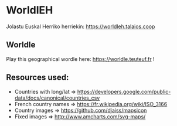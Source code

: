 # Wor**l**dl**EH**

Jolastu Euskal Herriko herriekin: https://worldleh.talaios.coop

## Wor**l**dle

Play this geographical wordle here: https://worldle.teuteuf.fr !

## Resources used:

- Countries with long/lat => https://developers.google.com/public-data/docs/canonical/countries_csv
- French country names => https://fr.wikipedia.org/wiki/ISO_3166
- Country images => https://github.com/djaiss/mapsicon
- Fixed images => http://www.amcharts.com/svg-maps/

